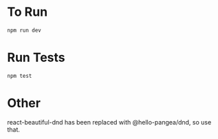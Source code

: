 


# To Run

`npm run dev`

# Run Tests

`npm test`

# Other

react-beautiful-dnd has been replaced with @hello-pangea/dnd, so use that.
